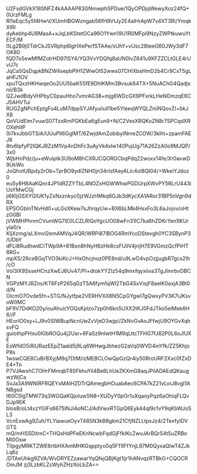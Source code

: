 U2FsdGVkX18SNFZ4kAAAAP83GNmwphSPDue/1QyOPDjqWewyXoz24fQ+0UrzFMLg
Rl1aEqc5y5f4HwV/XUmHBGWzngab56fH9VtJy2E4aIHrApW7v4XT3Ri/YmqkXlRI
dyAebhp4U8MasA+xJqLbKStetOCa96O1Ywn19U1R0MFpi9NzyZWPtkuwuYtECF/M
0Lg2B9j0TdrCkJSVRphp6lgHXePe/fSTAAe/sUhY+vUsc28teeG60JWy3dF7OK80
fQD7sSewMfMZotrHD97lSY4/YQ3VvYDQfq8aUN0lvZ641u9XFZZCLtGLE4rUvU7c
JqCa5QsDqpkBNZW4sepbPlH1ZWwOI52wws07CHlXbsHmD2b4Cr9CxT5gLaHFJ1OV
xpuTQxzHKHwqeOo2UU5baK55fE9DhIKMm3Bvsuk64TX+5NuAChG4Qadjxnii/B3k
QZJwdBdyVHPbyC0pauHho7vmrAG38+mjg6WDcGX9PFxrkLHeNOmzqE6CJ5AHVTui
RUGZgNPchEptgFu4LuM7dppSYJAfyuiiulI1be5YleeqWYQLZniiNQovZI+bkJX8
QoVUdElm7vuwS07TzxRmPGKbEa6gEun9+N/C2VesXRQKoZN8r7SPCqdXROXehitP
0i7kvJbbGTSiA/UUuPIl6GgIMT/6ZwjdAmZobibyINmeZCOW/3klht+zpamFAEJ8
8tv6lpfyP2IQKJRZzM1Vp4nDhFc3uAyVk4xlw140PujUg71A26ZzA0o9MJQP/3x0
WjbHnPdz/ju+eWulptk3U9oM8hCXRJCQORGCbqPdq22woxx14fe/Xr0avwD9UkWo
JoQhotUBpdy2rOb+TprBO9ydlZNH0jn34rIsfAeyALic4ol8QI04/+WkeiYJdoz0
euSy8H8AaKQnr4JP1dRZZYTbL4NOZxHGWWhwPGDUrpXWvPY5RLrU443iUsYMwCGj
ji6KljGSXYGIUK1yZxNxznkyc0jzWJzHMkq6GJb3dKycXA1ARor31BP5nVgn9dRX
EPSOGblnTNvHd0+uLGsXKew7sJhrqyUw+BX6bLMk4HsxFo3L6aJvjov/oHtzG0BI
jVWMHPhnmCVumWG7lE0LCZLRlQoYgcUO08wFn31lC7ka6hZDKrYen1lKUryla0/x
KljXzmg/aLXmvl2emAMVqJ4QR/WRPi87lBOG4RmYcoDStevgh0YC3SBynP3/UDbY
dFLI8RudhwdCiTWp9A+81Bxn8hNyH6zHk8csFUilV4jnjH7E9VGmzQcfPiHT8RG+
mpXS/26ceBGqTVO3kiKcJ+HxOhcjnoz0PE8nd/u9LwD4vpOzjjugbR7gcs2Ih/cO
Vol3lX9SsseHCnzXwEJ6Uv47/PI+dtokYYZlz54q9mxfqyxiiva3TgJImrbvDBCN
VGPzMYJRZns/KT6FzP265qGzT5A6fym1qWl2TbG4SxVisjF8aeIK0axjA3Bt0d/N
OIcmO7Ovde5fn+STG/NJytfpe2VERHVXX8N5CpGYgwI7gQwxyPV3K7iJKsvoW0MC
bF9V7DdKO20y/ouAhuicYOQsKplzo7zp0h6kn5UXX2tKJ0FdJTko5elMek6H6//F
HEorlO0sy+LJ9v0SIWBupNcnUwZvVjeD3wjp//ZkNvGvAoJFfwjU9OYGvXqhsvFQ
guiothpPHxu0lGbROQu4j2Usr+6FaSz9nIwtH1M9qLttcTFHG7fJ82P0L6oJfJXE
EoWfdO5iRiURazEEpZ1aald5j9Lq6WHwgJbhezG2aVq0WVD4inYfk/ZZ5KhjoP8s
1wswCQE8CuBrBXyjM9q7DtM/izMEBCLOwQpGzQr4iy50RroURF2Xxc0fZxDE4+Tn
P7VJAwxhC7OHrFMmqbT8SFkhuYil4Be8LhUeZKXmG8aqJPilADAEdQKaugwzWjCa
SvJa3A9WNIRFRQEYxMAlHZDTrQAmegbHOuabAec6CPA7kZ21vLvrJ8vgI1AN8gsd
t60C5lgTMW73q3WGQaKQjoIuw5N8+XUDyY0pOr1uXqaoyPqz6aOhiqFLQvDJp9EK
blosB/oLt4xzYGlFs6675INJiAoNCJ/AdVwxRTGpQ6Eyk44qI9c1vY9qKbWJoSL3
VcnExwAg9Zuh/YLYiawueOyvT485N3kB8gkm21CfjNZLLtpxJz4/2TexfyIDVGTS
mQ/mHSSDitmC+THQsHdPFeEKnNcwbFqdGjFfkIKcZwvJArBQr54t5uZRBoMI0Osw
TiIpgyMRKTZWE6rtbHXAmMHKGqpptyo0q5F11lFfYnjL97M0QyxaQlwT4ZJkLq6z
/DTAeUhkg9ZVA/WvDRYEZzawarYqQfejQBjKgt1ijr1hANvqzRTBkG+CQOCROmJM
zj3LzbKLZcWyhZHzXoLbZA==
